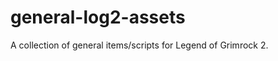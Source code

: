 general-log2-assets
===================

A collection of general items/scripts for Legend of Grimrock 2. 
